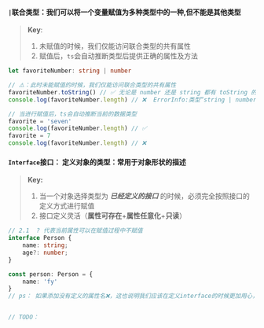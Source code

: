 #### `|`联合类型：我们可以将一个变量赋值为多种类型中的一种,但不能是其他类型

> **Key**:
>
> 1. 未赋值的时候，我们仅能访问联合类型的共有属性
> 2. 赋值后，`ts`会自动推断类型后提供正确的属性及方法

```typescript
let favoriteNumber: string | number

// ⚠️：此时未能赋值的时候，我们仅能访问联合类型的共有属性
favoriteNumber.toString() // ✅ 无论是 number 还是 string 都有 toString 的方法
console.log(favoriteNumber.length) // ❌  ErrorInfo:类型“string | number”上不存在属性“length”。类型“number”上不存在属性“length”。

// 当进行赋值后，ts会自动推断当前的数据类型
favorite = 'seven'
console.log(favoriteNumber.length) // ✅
favorite = 7
console.log(favoriteNumber.length) // ❌
```

#### `Interface`接口： 定义对象的类型：常用于对象形状的描述

> **Key:**
>
> 1.  当一个对象选择类型为 **_已经定义的接口_** 的时候，必须完全按照接口的定义方式进行赋值
> 2.  接口定义灵活（**属性可存在**+**属性任意化**+**只读**）

```typescript
// 2.1  ? 代表当前属性可以在赋值过程中不赋值
interface Person {
    name: string;
    age?: number;
}

const person: Person = {
    name: 'fy'
}
// ps： 如果添加没有定义的属性名❌，这也说明我们应该在定义interface的时候更加用心，去约束以此为类型的对象的格式


// TODO：

```